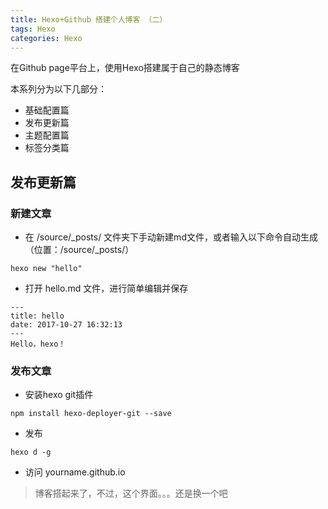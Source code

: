 ```yaml
---
title: Hexo+Github 搭建个人博客 （二）
tags: Hexo
categories: Hexo
---
```

在Github page平台上，使用Hexo搭建属于自己的静态博客

本系列分为以下几部分：
* 基础配置篇
* 发布更新篇
* 主题配置篇
* 标签分类篇


## 发布更新篇

### 新建文章
* 在 /source/_posts/ 文件夹下手动新建md文件，或者输入以下命令自动生成（位置：/source/_posts/）

```
hexo new "hello"
```

* 打开 hello.md 文件，进行简单编辑并保存

```
---
title: hello
date: 2017-10-27 16:32:13
---
Hello，hexo！

```

### 发布文章
* 安装hexo git插件

```
npm install hexo-deployer-git --save
```

* 发布

```
hexo d -g
```

* 访问 yourname.github.io

> 博客搭起来了，不过，这个界面。。。还是换一个吧